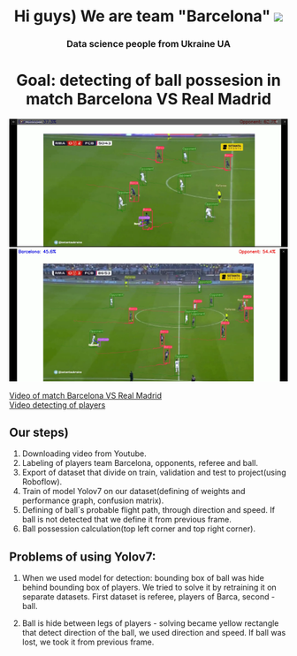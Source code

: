 


<h1 align="center">Hi guys) We are team "Barcelona"
<img src="https://github.com/blackcater/blackcater/raw/main/images/Hi.gif" height="32"/></h1>

<h3 align="center">Data science people from Ukraine UA</h3>

<h1 align="center">Goal: detecting of ball possesion  in match Barcelona VS Real Madrid</h1>

<img src="img\Example.png" alt="result_img">
<img src="img\example_2.png" alt="result_img">

[Video of match Barcelona VS Real Madrid](https://drive.google.com/file/d/1OCz-WSO76S3x9s67sVTQTRpX2Xsltl22/view?usp=drive_link)<br>
[Video detecting of players](https://drive.google.com/file/d/1ZBJ6kvKmYimA1k17NF7uc55jQCRYUfLH/view?usp=drive_link)

<h2>Our steps)</h2>

1. Downloading video from Youtube.
2. Labeling of players team Barcelona, opponents, referee and ball.
3. Export of dataset that divide on train, validation and test to project(using Roboflow).
4. Train of model Yolov7 on our dataset(defining of weights and performance graph, confusion matrix).
5. Defining of ball`s probable flight path, through direction and speed.
   If ball is not detected that we define it from previous frame.
6. Ball possession calculation(top left corner and top right corner).


<h2>Problems of using Yolov7:</h2>

1. When we used model for detection: bounding box of ball was hide behind bounding box of players.
   We tried to solve it by retraining it on separate datasets. First dataset is referee, players of Barca, second - ball.

2. Ball is hide between legs of players - solving became yellow rectangle that detect direction of the ball,
   we used direction and speed. If ball was lost, we took it from previous frame.

